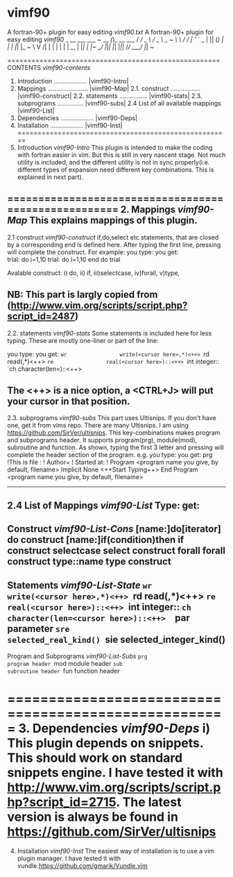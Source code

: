 vimf90
======

  A fortran-90+ plugin for easy editing 
*vimf90.txt*   A fortran-90+ plugin for easy editing *vimf90*
       _            __ ___   ___        ~
__   _(_)_ __ ___  / _/ _ \ / _ \   _   ~
\ \ / / | '_ ` _ \| || (_) | | | |_| |_ ~
 \ V /| | | | | | |  _\__, | |_| |_   _|~
  \_/ |_|_| |_| |_|_|   /_/ \___/  |_|  ~

=====================================================
CONTENTS                          *vimf90-contents*

1. Introduction ................... |vimf90-Intro|
2. Mappings ....................... |vimf90-Map|
2.1. construct .................    |vimf90-construct|
2.2. statements ................    |vimf90-stats|
2.3. subprograms ...............    |vimf90-subs|
2.4 List of all available mappings  |vimf90-List|
3. Dependencies ................... |vimf90-Deps|
4. Installation ................... |vimf90-Inst|
=====================================================
1. Introduction                   *vimf90-Intro*
This plugin is intended to make the coding with fortran easier 
in vim. But this is still in very nascent stage. Not much utility 
is included, and the different utility is not in sync properly(i.e.
    different types of expansion need different key combinations. This
    is explained in next part).

=====================================================
2. Mappings                       *vimf90-Map*
This explains mappings of this plugin.
-----------------------------------------------------
2.1 construct                        *vimf90-construct*
if,do,select etc statements, that are closed by a corresponding
end is defined here. After typing the first line, pressing <F7>
will complete the construct. For example:
you type:                   you get:      
trial: do i=1,10            trial: do i=1,10
<cursor here>
end do trial

Avalable construct:
  i) do, ii) if, iii)selectcase, iv)forall, v)type,

NB: This part is largly copied from 
(http://www.vim.org/scripts/script.php?script_id=2487)
-----------------------------------------------------
2.2. statements                 *vimf90-stats*
Some statements is included here for less typing. These are 
mostly one-liner or part of the line:

you type:           you get:
`wr                 write(<cursor here>,*)<++>
`rd                 read(<cursor here>,*)<++>
`re                 real(<cursor here>)::<++>
`int                integer::<cursor here>
`ch                 character(len=<cursor here>)::<++> 

The <++> is a nice option, a <CTRL+J> will put your cursor in that position.
-----------------------------------------------------
2.3. subprograms                *vimf90-subs*
This part uses Ultisnips. If you don't have one, get it from vims repo.
There are many Ultisnips. I am using https://github.com/SirVer/ultisnips.
This key-combinations makes program and subprograms header.
It supports program(prg<Shift-TAB>), module(mod<Shift-TAB>), subroutine and
function. As shown, typing the first 3 letter and pressing <Shift-TAB> will
complete the header section of the program. e.g.
you type:                  you get:
prg<Shift-TAB>             !This is file : <your file name>
! Author= <users login name>
! Started at: <current time>
! 
Program  <program name you give, by default, filename>
Implicit None
<++Start Typing++>
End Program   <program name you give, by default, filename>

-----------------------------------------------------
2.4 List of Mappings            *vimf90-List*
Type:                                 get:
-----------------------------------------------------
Construct                       *vimf90-List-Cons*
[name:]do[iterator]<F7>           do construct 
[name:]if(condition)then<F7>      if construct 
selectcase<F7>                    select construct 
forall<F7>                        forall construct
type::name<F7>                    type  construct
-----------------------------------------------------
Statements                      *vimf90-List-State*
`wr                               write(<cursor here>,*)<++>
`rd                               read(<cursor here>,*)<++>
`re                               real(<cursor here>)::<++>
`int                              integer::<cursor here>
`ch                               character(len=<cursor here>)::<++> 
`par                              parameter
`sre                              selected_real_kind()
`sie                              selected_integer_kind()
-----------------------------------------------------
Program and Subprograms         *vimf90-List-Subs*
`prg                              program header
`mod                              module header
`sub                              subroutine header
`fun                              function header

=====================================================
3. Dependencies                 *vimf90-Deps*
i) This plugin depends on snippets. This should work on standard snippets engine.
I have tested it with http://www.vim.org/scripts/script.php?script_id=2715.
The latest version is always be found in https://github.com/SirVer/ultisnips
=====================================================
4. Installation                 *vimf90-Inst*
The easiest way of installation is to use a vim plugin manager.
I have tested it with vundle.https://github.com/gmarik/Vundle.vim
